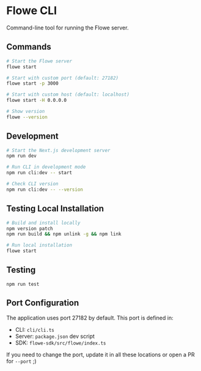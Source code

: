 # Flowe CLI

Command-line tool for running the Flowe server.


## Commands

```bash
# Start the Flowe server
flowe start

# Start with custom port (default: 27182)
flowe start -p 3000

# Start with custom host (default: localhost)
flowe start -H 0.0.0.0

# Show version
flowe --version
```

## Development

```bash
# Start the Next.js development server
npm run dev

# Run CLI in development mode
npm run cli:dev -- start

# Check CLI version
npm run cli:dev -- --version
```

## Testing Local Installation

```bash
# Build and install locally
npm version patch
npm run build && npm unlink -g && npm link

# Run local installation
flowe start
```

## Testing
`npm run test`

## Port Configuration

The application uses port 27182 by default. This port is defined in:
- CLI: `cli/cli.ts`
- Server: `package.json` dev script
- SDK: `flowe-sdk/src/flowe/index.ts`

If you need to change the port, update it in all these locations or open a PR for `--port` ;)